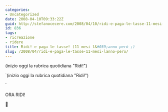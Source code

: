 ```yaml
---
categories:
- Uncategorized
date: 2008-04-10T09:33:22Z
guid: http://stefanocecere.com/2008/04/10/ridi-e-paga-le-tasse-11-mesi-lanno-pero/
id: 836
tags:
- ricreazione
- ridere
title: Ridi! e paga le tasse! (11 mesi l&#039;anno però ;)
slug: /2008/04/ridi-e-paga-le-tasse-11-mesi-lanno-pero/
---
```


(inizio oggi la rubrica quotidiana "Ridi!")

`(inizio oggi la rubrica quotidiana "Ridi!")

` 

ORA RIDI!
  
🙂